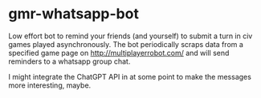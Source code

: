 # gmr-whatsapp-bot
Low effort bot to remind your friends (and yourself) to submit a turn in civ games played asynchronously. The bot periodically scraps data from a specified game page on http://multiplayerrobot.com/ and will send reminders to a whatsapp group chat.

I might integrate the ChatGPT API in at some point to make the messages more interesting, maybe.